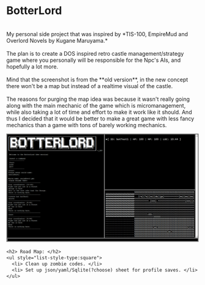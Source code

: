 <!doctype html>
<html>

<head>
  <link rel="stylesheet" href="D:/Programs/repo/Srs.Bot-Website/stylesheets/markdown.css" media="screen">
</head>

<body>
  <!---------------------------------------------------------------------------------------------------------------------------------------->
  <div class="markdown_page">
    <h1 class="markdown_title">BotterLord </h1>
    <p class="markdown_text">
      <br> My personal side project that was inspired by *TIS-100, EmpireMud and Overlord Novels by Kugane Maruyama.* <br>
      <br> The plan is to create a DOS inspired retro castle management/strategy game where you personally will be responsible for the Npc's AIs, and hopefully a lot more.<br>
      <br> Mind that the screenshot is from the **old version**, in the new concept there won't be a map but instead of a realtime visual of the castle.<br>
      <br> The reasons for purging the map idea was because it wasn't really going along with the main mechanic of the game which is micromanagement, while also taking a lot of time and effort to make it work like it should. And thus I decided that it
      would be better to make a great game with less fancy mechanics than a game with tons of barely working mechanics.<br>
    </p>
    <img src="https://raw.githubusercontent.com/Marchearth/BotterLord/master/images/_botScreen.png">
    <br>

    <h2> Road Map: </h2>
    <ul style="list-style-type:square">
      <li> Clean up zombie codes. </li>
      <li> Set up json/yaml/Sqlite(?choose) sheet for profile saves. </li>
    </ul>
  </div>
  <!---------------------------------------------------------------------------------------------------------------------------------------->

</body>

</html>
